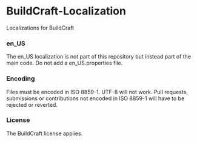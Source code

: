 BuildCraft-Localization
=======================

Localizations for BuildCraft

### en_US

The en_US localization is not part of this repository but instead part of the main code. Do not add a en_US.properties file.

### Encoding

Files must be encoded in ISO 8859-1. UTF-8 will not work. Pull requests, submissions or contributions not encoded in ISO 8859-1 will have to be rejected or reverted.

### License

The BuildCraft license applies.